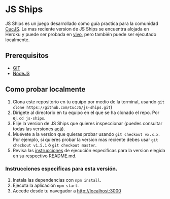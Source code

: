 # JS Ships

JS Ships es un juego desarrollado como guía practica para la comunidad [CucJS](https://www.facebook.com/cucutajs/). La mas reciente version de JS Ships se encuentra alojada en Heroku y puede ser probada en [vivo](https://shipsjs.herokuapp.com/), pero también puede ser ejecutado localmente.

## Prerequisitos
 - [GIT](https://git-scm.com/)
 - [NodeJS](https://nodejs.org/es/download/)
## Como probar localmente
1. Clona este repositorio en tu equipo por medio de la terminal, usando `git clone https://github.com/CucJS/js-ships.git`)
2. Dirigete al directorio en tu equipo en el que se ha clonado el repo. Por ej. `cd js-ships`.
3. Elije la version de JS Ships que quieres inspeccionar (puedes consultar todas las versiones [acá](https://github.com/CucJS/js-ships/releases)).
4. Muévete a la version que quieras probar usando `git checkout vx.x.x`. Por ejemplo, si quieres probar la version mas reciente debes usar `git checkout v1.5.1` ó `git checkout master`.
5. Revisa las [instrucciones](#instrucciones-especificas-para-esta-versión) de ejecución especificas para la version elegida en su respectivo README.md.

### Instrucciones especificas para esta versión. 
1. Instala las dependencias con `npm install`.
2. Ejecuta la aplicación `npm start`.
3. Accede desde tu navegador a [http://localhost:3000](http://localhost:3000)